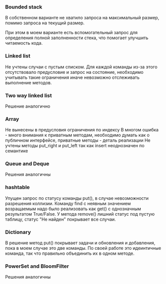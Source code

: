### Bounded stack

В собственном варианте не хватило запроса на максимальный размер,
помимо запроса на текущий размер. 

При этом в моем варианте есть вспомогательный запрос для определения полной заполненности
стека, что помогает улучшить читаемость кода.


### Linked list

Не учтены случаи с пустым списком.
Для каждой команды из-за этого отсутствовало предусловие и запрос на состояние,
необходимо учитывать такие ограничения иначе невозможно отслеживать выполнение методов.

### Two way linked list

Решение аналогично

### Array

Не вынесены в предусловия ограничения по индексу
В многом ошибка - много внимания к приватным методам, необходимо думать как о публичном интерфейсе,
приватные методы - деталь реализации
Не учтены методы put_right и put_left так как insert неоднозначен по семантике

### Queue and Deque

Решения аналогичны

### hashtable

Упущен запрос по статусу команды put(), в случае невозможности
разрешения коллизии.
Команду find с неявным значением возращаемым надо было реализовать
как get() c однозначным результатом True/False.
У метода remove() лишний статус под пустую таблицу, статус "Не найден"
покрывает все случаи.

### Dictionary

В решение метод put() покрывает задачи и обновления и добавления, пока в моем случае это две команды.
По своей работе это идеинтичные команда, так что правильно объединить их в одном методе.


### PowerSet and BloomFilter

Решения аналогичны